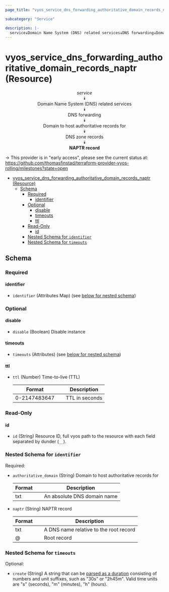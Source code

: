 ```yaml
---
page_title: "vyos_service_dns_forwarding_authoritative_domain_records_naptr Resource - vyos"

subcategory: "Service"

description: |-
  service⯯Domain Name System (DNS) related services⯯DNS forwarding⯯Domain to host authoritative records for⯯DNS zone records⯯NAPTR record
---
```


# vyos_service_dns_forwarding_authoritative_domain_records_naptr (Resource)
<center>

*service*  
⯯  
Domain Name System (DNS) related services  
⯯  
DNS forwarding  
⯯  
Domain to host authoritative records for  
⯯  
DNS zone records  
⯯  
**NAPTR record**


</center>

-> This provider is in "early access", please see the current status at: https://github.com/thomasfinstad/terraform-provider-vyos-rolling/milestones?state=open

<!--TOC-->

- [vyos_service_dns_forwarding_authoritative_domain_records_naptr (Resource)](#vyos_service_dns_forwarding_authoritative_domain_records_naptr-resource)
  - [Schema](#schema)
    - [Required](#required)
      - [identifier](#identifier)
    - [Optional](#optional)
      - [disable](#disable)
      - [timeouts](#timeouts)
      - [ttl](#ttl)
    - [Read-Only](#read-only)
      - [id](#id)
    - [Nested Schema for `identifier`](#nested-schema-for-identifier)
    - [Nested Schema for `timeouts`](#nested-schema-for-timeouts)

<!--TOC-->

<!-- schema generated by tfplugindocs -->
## Schema

### Required

#### identifier
- `identifier` (Attributes Map) (see [below for nested schema](#nestedatt--identifier))

### Optional

#### disable
- `disable` (Boolean) Disable instance
#### timeouts
- `timeouts` (Attributes) (see [below for nested schema](#nestedatt--timeouts))
#### ttl
- `ttl` (Number) Time-to-live (TTL)

    |  Format        &emsp;|  Description     |
    |----------------|------------------|
    |  0-2147483647  &emsp;|  TTL in seconds  |

### Read-Only

#### id
- `id` (String) Resource ID, full vyos path to the resource with each field separated by dunder (`__`).

<a id="nestedatt--identifier"></a>
### Nested Schema for `identifier`

Required:

- `authoritative_domain` (String) Domain to host authoritative records for

    |  Format  &emsp;|  Description                  |
    |----------|-------------------------------|
    |  txt     &emsp;|  An absolute DNS domain name  |
- `naptr` (String) NAPTR record

    |  Format  &emsp;|  Description                             |
    |----------|------------------------------------------|
    |  txt     &emsp;|  A DNS name relative to the root record  |
    |  @       &emsp;|  Root record                             |


<a id="nestedatt--timeouts"></a>
### Nested Schema for `timeouts`

Optional:

- `create` (String) A string that can be [parsed as a duration](https://pkg.go.dev/time#ParseDuration) consisting of numbers and unit suffixes, such as &#34;30s&#34; or &#34;2h45m&#34;. Valid time units are &#34;s&#34; (seconds), &#34;m&#34; (minutes), &#34;h&#34; (hours).
